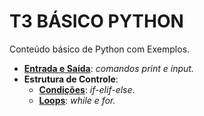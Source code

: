 # T3 BÁSICO PYTHON

Conteúdo básico de Python com Exemplos.

* [**Entrada e Saída**](https://github.com/nomadesdocodigo/t3_basico_python/tree/main/entrada_e_saida): _comandos print e input._
* **Estrutura de Controle**:
    - [**Condições**](https://github.com/nomadesdocodigo/t3_basico_python/tree/main/estruturas_de_controle/condicoes): _if-elif-else_.
    - [**Loops**](https://github.com/nomadesdocodigo/t3_basico_python/tree/main/estruturas_de_controle/loops): _while e for._
